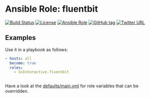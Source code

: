 Ansible Role: fluentbit
=======================
[![Build Status](https://travis-ci.org/SoInteractive/ansible-fluentbit.svg?branch=master)](https://travis-ci.org/SoInteractive/ansible-fluentbit) [![License](https://img.shields.io/badge/license-MIT%20License-brightgreen.svg)](https://opensource.org/licenses/MIT) [![Ansible Role](https://img.shields.io/badge/ansible%20role-SoInteractive.fluentbit-blue.svg)](https://galaxy.ansible.com/SoInteractive/fluentbit/) [![GitHub tag](https://img.shields.io/github/tag/sointeractive/ansible-graylog.svg)](https://github.com/SoInteractive/ansible-fluentbit/tags) [![Twitter URL](https://img.shields.io/twitter/follow/sointeractive.svg?style=social&label=Follow%20%40SoInteractive)](https://twitter.com/sointeractive)


Examples
--------
Use it in a playbook as follows:
```yaml
- hosts: all
  become: true
  roles:
    - SoInteractive.fluentbit
  
```

Have a look at the [defaults/main.yml](defaults/main.yml) for role variables
that can be overridden.
